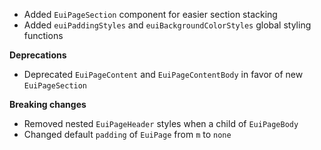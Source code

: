 - Added `EuiPageSection` component for easier section stacking
- Added `euiPaddingStyles` and `euiBackgroundColorStyles` global styling functions

**Deprecations**

- Deprecated `EuiPageContent` and `EuiPageContentBody` in favor of new `EuiPageSection`

**Breaking changes**

- Removed nested `EuiPageHeader` styles when a child of `EuiPageBody`
- Changed default `padding` of `EuiPage` from `m` to `none`
